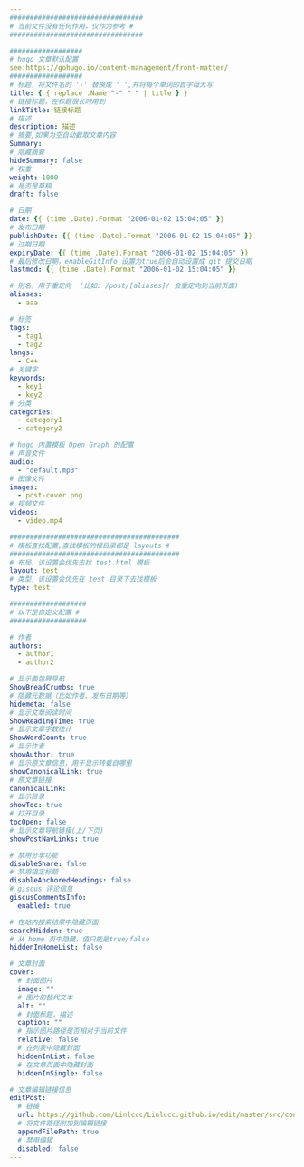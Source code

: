 ```yaml
---
#################################
# 当前文件没有任何作用，仅作为参考 #
#################################

##################
# hugo 文章默认配置
see:https://gohugo.io/content-management/front-matter/
##################
# 标题，将文件名的 '-' 替换成 ' ',并将每个单词的首字母大写
title: { { replace .Name "-" " " | title } }
# 链接标题，在标题很长时用到
linkTitle: 链接标题
# 描述
description: 描述
# 摘要,如果为空自动截取文章内容
Summary:
# 隐藏摘要
hideSummary: false
# 权重
weight: 1000
# 是否是草稿
draft: false

# 日期
date: {{ (time .Date).Format "2006-01-02 15:04:05" }}
# 发布日期
publishDate: {{ (time .Date).Format "2006-01-02 15:04:05" }}
# 过期日期
expiryDate: {{ (time .Date).Format "2006-01-02 15:04:05" }}
# 最后修改日期，enableGitInfo 设置为true后会自动设置成 git 提交日期
lastmod: {{ (time .Date).Format "2006-01-02 15:04:05" }}

# 别名，用于重定向  (比如: /post/[aliases]/ 会重定向到当前页面)
aliases:
  - aaa

# 标签
tags:
  - tag1
  - tag2
langs:
  - C++
# 关键字
keywords:
  - key1
  - key2
# 分类
categories:
  - category1
  - category2

# hugo 内置模板 Open Graph 的配置
# 声音文件
audio:
  - "default.mp3"
# 图像文件
images:
  - post-cover.png
# 视频文件
videos:
  - video.mp4

##########################################
# 模板查找配置,查找模板的根目录都是 layouts #
##########################################
# 布局，该设置会优先去找 test.html 模板
layout: test
# 类型，该设置会优先在 test 目录下去找模板
type: test

###################
# 以下是自定义配置 #
###################

# 作者
authors:
  - author1
  - author2

# 显示面包屑导航
ShowBreadCrumbs: true
# 隐藏元数据（比如作者、发布日期等）
hidemeta: false
# 显示文章阅读时间
ShowReadingTime: true
# 显示文章字数统计
ShowWordCount: true
# 显示作者
showAuthor: true
# 显示原文章信息，用于显示转载自哪里
showCanonicalLink: true
# 原文章链接
canonicalLink:
# 显示目录
showToc: true
# 打开目录
tocOpen: false
# 显示文章导航链接(上/下页)
showPostNavLinks: true

# 禁用分享功能
disableShare: false
# 禁用锚定标题
disableAnchoredHeadings: false
# giscus 评论信息
giscusCommentsInfo:
  enabled: true

# 在站内搜索结果中隐藏页面
searchHidden: true
# 从 home 页中隐藏，值只能是true/false
hiddenInHomeList: false

# 文章封面
cover:
  # 封面图片
  image: ""
  # 图片的替代文本
  alt: ""
  # 封面标题，描述
  caption: ""
  # 指示图片路径是否相对于当前文件
  relative: false
  # 在列表中隐藏封面
  hiddenInList: false
  # 在文章页面中隐藏封面
  hiddenInSingle: false

# 文章编辑链接信息
editPost:
  # 链接
  url: https://github.com/Linlccc/Linlccc.github.io/edit/master/src/content
  # 将文件路径附加到编辑链接
  appendFilePath: true
  # 禁用编辑
  disabled: false
---
```

